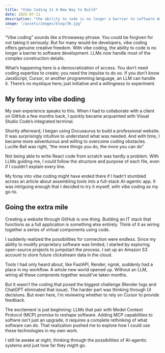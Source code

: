 ```yaml
---
title: "Vibe Coding Is A New Way to Build"
date: 2025-07-11
description: "the ability to code is no longer a barrier to software development"
image: "/assets/images/blog/36.jpg"
---
```

“Vibe coding” sounds like a throwaway phrase. You could be forgiven for not taking it seriously. But for many would-be developers, vibe coding offers genuine creative freedom. With vibe coding, the ability to code is no longer a barrier to software development. LLMs now handle most of the complex construction details.

What’s happening here is a democratization of access. You don’t need coding expertise to create; you need the impulse to do so. If you don’t know JavaScript, Cursor, or another programming language, an LLM can handle it. There’s no mystique here; just initiative and a willingness to experiment.

## My foray into vibe doding
My own experience speaks to this. When I had to collaborate with a client on GitHub a few months back, I quickly became acquainted with Visual Studio Code’s integrated terminal.

Shortly afterward, I began using Docusaurus to build a professional website. It was surprisingly intuitive to understand what was needed. And with time, I became more adventurous and willing to overcome coding obstacles. Lucille Ball was right, “the more things you do, the more you can do”

Not being able to write React code from scratch was hardly a problem. With LLMs guiding me, I could follow the structure and purpose of each file, even if I couldn’t explain every line.

My foray into vibe coding might have ended there if I hadn’t stumbled across an article about assembling tools into a full-stack AI-agentic app. It was intriguing enough that I decided to try it myself, with vibe coding as my go-to.

## Going the extra mile
Creating a website through GitHub is one thing. Building an IT stack that functions as a full application is something else entirely. Think of it as wiring together a series of virtual components using code.

I suddenly realized the possibilities for connection were endless. Since my ability to modify proprietary software was limited, I started by exploring open-source projects to jumpstart the process. I set up an Amazon S3 account to store future clickstream data in the cloud.

Tools I had only heard about, like FastAPI, Render, ngrok, suddenly had a place in my workflow. A whole new world opened up. Without an LLM, wiring all these compnents together would’ve taken months.

But it wasn’t the coding that posed the biggest challenge (Render logs and ChatGPT eliminated that issue). The harder part was thinking through UI decisions. But even here, I'm reviewing whether to rely on Cursor to provide feedback.

The excitement is just beginning: LLMs that pair with Model Context Protocol (MCP) promise to reshape software. Adding MCP capabilities to softwre isn't just an upgrade, it requires a complete rethinking of what software can do. That realization pushed me to explore how I could use these technologies in my own work.

I still lie awake at night, thinking through the possibilities of AI-agentic systems and just how far they might go.

